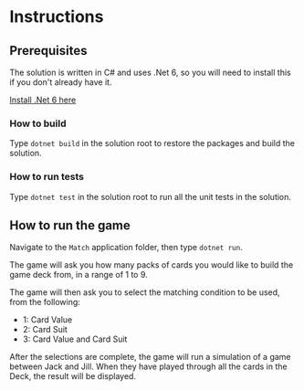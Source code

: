 # Instructions

## Prerequisites

The solution is written in C# and uses .Net 6, so you will need to install this if you don't already have it.

[Install .Net 6 here](https://dotnet.microsoft.com/en-us/download/dotnet/6.0)
### How to build

Type `dotnet build` in the solution root to restore the packages and build the solution.

### How to run tests

Type `dotnet test` in the solution root to run all the unit tests in the solution.

## How to run the game

Navigate to the `Match` application folder, then type `dotnet run`.

The game will ask you how many packs of cards you would like to build the game deck from, in a range of 1 to 9.

The game will then ask you to select the matching condition to be used, from the following:
- 1: Card Value
- 2: Card Suit
- 3: Card Value and Card Suit

After the selections are complete, the game will run a simulation of a game between Jack and Jill.
When they have played through all the cards in the Deck, the result will be displayed.
